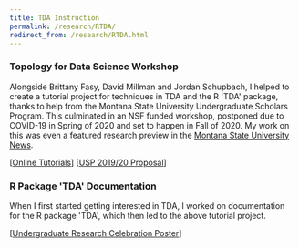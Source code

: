 ```yaml
---
title: TDA Instruction
permalink: /research/RTDA/
redirect_from: /research/RTDA.html
---
```


### Topology for Data Science Workshop

Alongside Brittany Fasy, David Millman and Jordan Schupbach, I helped to create a tutorial project for
techniques in TDA and the R 'TDA' package, thanks to help from the Montana State University Undergraduate Scholars Program. 
This culminated in an NSF funded workshop, postponed due to COVID-19
in Spring of 2020 and set to happen in Fall of 2020. My work on this was even a featured research preview in the
[Montana State University News](https://www.montana.edu/news/19766/msu-undergraduate-helps-make-complex-computer-science-more-accessible).

[[Online Tutorials](https://comptag.github.io/t4ds/)] [[USP 2019/20 Proposal](../../assets/socg-video.pdf)]


### R Package 'TDA' Documentation

When I first started getting interested in TDA, I worked on documentation for the R package 'TDA', which then
led to the above tutorial project.

[[Undergraduate Research Celebration Poster](../assets/USP_19_20.pdf)]



